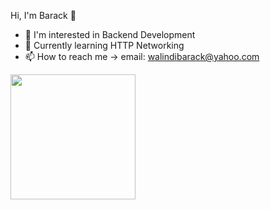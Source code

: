 Hi, I'm Barack 👋
- 👀 I'm interested in Backend Development
- 🌱 Currently learning HTTP Networking
- 📫 How to reach me -> email: walindibarack@yahoo.com

<a href="https://github.com/anuraghazra/convoychat">
  <img height="200px" align="center" src="https://github-readme-stats.vercel.app/api/top-langs/?username=walindi&langs_count=8&theme=jolly&layout=compact" />
</a>

